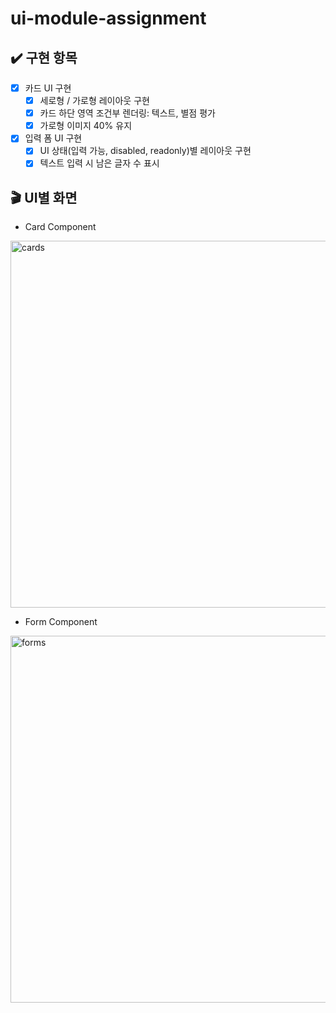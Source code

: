# ui-module-assignment

## :heavy_check_mark: 구현 항목

- [x] 카드 UI 구현
  - [x] 세로형 / 가로형 레이아웃 구현
  - [x] 카드 하단 영역 조건부 렌더링: 텍스트, 별점 평가
  - [x] 가로형 이미지 40% 유지
- [x] 입력 폼 UI 구현
  - [x] UI 상태(입력 가능, disabled, readonly)별 레이아웃 구현
  - [x] 텍스트 입력 시 남은 글자 수 표시

## 🎬 UI별 화면

- Card Component
<img width="587" alt="cards" src="https://user-images.githubusercontent.com/53066365/193233514-50855e1c-55ca-4dee-be83-b3a14e85a61a.png">

- Form Component
<img width="587" alt="forms" src="https://user-images.githubusercontent.com/53066365/193233583-4343608c-98b8-4738-ba71-6fe74c709bae.png">

